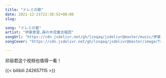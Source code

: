 ```yaml
---
title: "ドレミの歌"
date: 2021-12-21T22:36:52+08:00
slug: 

song: "ドレミの歌"
artist: "伊東恵里,森の木児童合唱团"
songUrl: "https://cdn.jsdelivr.net/gh/lzxqaq/jsdelivr@master/music/伊東恵里,森の木児童合唱团 - ドレミの歌.mp3"
songCover: "https://cdn.jsdelivr.net/gh/lzxqaq/jsdelivr@master/image/Trapp_Family_Story_Hohoemi_no_mahou_ほほえみの魔法_Smil.jpg"

---
```


邓丽君这个视频也值得一看！

{{< bilibili 242657115 >}}
